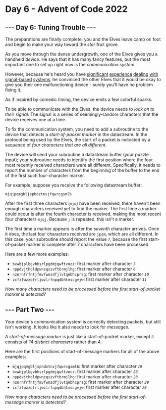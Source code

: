 # Day 6 - Advent of Code 2022

## --- Day 6: Tuning Trouble ---

The preparations are finally complete; you and the Elves leave camp on foot and begin to make your way toward the _star_ fruit grove.

As you move through the dense undergrowth, one of the Elves gives you a handheld _device_. He says that it has many fancy features, but the most important one to set up right now is the _communication system_.

However, because he's heard you have [significant](/2016/day/6) [experience](/2016/day/25) [dealing](/2019/day/7) [with](/2019/day/9) [signal-based](/2019/day/16) [systems](/2021/day/25), he convinced the other Elves that it would be okay to give you their one malfunctioning device - surely you'll have no problem fixing it.

As if inspired by comedic timing, the device emits a few colorful sparks.

To be able to communicate with the Elves, the device needs to _lock on to their signal_. The signal is a series of seemingly-random characters that the device receives one at a time.

To fix the communication system, you need to add a subroutine to the device that detects a _start-of-packet marker_ in the datastream. In the protocol being used by the Elves, the start of a packet is indicated by a sequence of _four characters that are all different_.

The device will send your subroutine a datastream buffer (your puzzle input); your subroutine needs to identify the first position where the four most recently received characters were all different. Specifically, it needs to report the number of characters from the beginning of the buffer to the end of the first such four-character marker.

For example, suppose you receive the following datastream buffer:

```
mjqjpqmgbljsphdztnvjfqwrcgsmlb
```

After the first three characters (`mjq`) have been received, there haven't been enough characters received yet to find the marker. The first time a marker could occur is after the fourth character is received, making the most recent four characters `mjqj`. Because `j` is repeated, this isn't a marker.

The first time a marker appears is after the _seventh_ character arrives. Once it does, the last four characters received are `jpqm`, which are all different. In this case, your subroutine should report the value _`7`_, because the first start-of-packet marker is complete after 7 characters have been processed.

Here are a few more examples:

-   `bvwbjplbgvbhsrlpgdmjqwftvncz`: first marker after character _`5`_
-   `nppdvjthqldpwncqszvftbrmjlhg`: first marker after character _`6`_
-   `nznrnfrfntjfmvfwmzdfjlvtqnbhcprsg`: first marker after character _`10`_
-   `zcfzfwzzqfrljwzlrfnpqdbhtmscgvjw`: first marker after character _`11`_

_How many characters need to be processed before the first start-of-packet marker is detected?_

## --- Part Two ---

Your device's communication system is correctly detecting packets, but still isn't working. It looks like it also needs to look for _messages_.

A _start-of-message marker_ is just like a start-of-packet marker, except it consists of _14 distinct characters_ rather than 4.

Here are the first positions of start-of-message markers for all of the above examples:

-   `mjqjpqmgbljsphdztnvjfqwrcgsmlb`: first marker after character _`19`_
-   `bvwbjplbgvbhsrlpgdmjqwftvncz`: first marker after character _`23`_
-   `nppdvjthqldpwncqszvftbrmjlhg`: first marker after character _`23`_
-   `nznrnfrfntjfmvfwmzdfjlvtqnbhcprsg`: first marker after character _`29`_
-   `zcfzfwzzqfrljwzlrfnpqdbhtmscgvjw`: first marker after character _`26`_

_How many characters need to be processed before the first start-of-message marker is detected?_